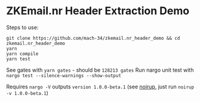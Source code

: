 # ZKEmail.nr Header Extraction Demo

Steps to use:
```console
git clone https://github.com/mach-34/zkemail.nr_header_demo && cd zkemail.nr_header_demo
yarn
yarn compile
yarn test
```

See gates with `yarn gates` - should be `128213 gates`
Run nargo unit test with `nargo test --silence-warnings --show-output`

Requires `nargo -V` outputs `version 1.0.0-beta.1` (see [noirup](https://github.com/noir-lang/noirup), just run `noirup -v 1.0.0-beta.1`)